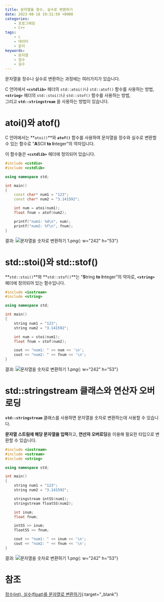 ```yaml
---
title: 문자열을 정수, 실수로 변환하기
date: 2023-08-18 19:31:59 +0900
categories:
    - 프로그래밍
    - C++
tags:
    - c
    - 데이터
    - 문자
keywords:
    - 문자열
    - 정수
    - 실수
---
```


문자열을 정수나 실수로 변환하는 과정에는 여러가지가 있습니다.

C 언어에서 **`<cstdlib>`** 헤더의 `std::atoi()`나 `std::atof()` 함수를 사용하는 방법, <br>**`<string>`** 헤더의 `std::stoi()`나 `std::stof()` 함수를 사용하는 방법, <br>그리고 **`std::stringstream`** 을 사용하는 방법이 있습니다.

# **atoi()와 atof()**

C 언어에서는 **`atoi()`**와 **`atof()`** 함수를 사용하여 문자열을 정수와 실수로 변환할 수 있는 함수로 
”**A**SCII **to** **I**nteger”의 약자입니다.

이 함수들은 **`<cstdlib>`** 헤더에 정의되어 있습니다.

```cpp
#include <cstdio>
#include <cstdlib>

using namespace std;

int main()
{
	const char* num1 = "123";
	const char* num2 = "3.141592";

	int num = atoi(num1);
	float fnum = atof(num2);

	printf("num1: %d\n", num);
	printf("num2: %f\n", fnum);
}
```

결과:
![문자열을 숫자로 변환하기 1.png](https://drive.google.com/uc?export=view&id=17_mpOUdE9unEsGApmLUAiGqM4c1D1dBC&usp=drive_fs){: w="242" h="53"}

# **std::stoi()와 std::stof()**

**`std::stoi()`**와 **`std::stof()`**는 "**S**tring **to** **I**nteger”의 약자로, **`<string>`** 헤더에 정의되어 있는 함수입니다.

```cpp
#include <iostream>
#include <string>

using namespace std;

int main()
{
	string num1 = "123";
	string num2 = "3.141592";

	int num = stoi(num1);
	float fnum = stof(num2);

	cout << "num1: " << num << '\n';
	cout << "num2: " << fnum << '\n';
}
```

결과:
![문자열을 숫자로 변환하기 1.png](https://drive.google.com/uc?export=view&id=17_mpOUdE9unEsGApmLUAiGqM4c1D1dBC&usp=drive_fs){: w="242" h="53"}

# **std::stringstream 클래스와 연산자 오버로딩**

**`std::stringstream`** 클래스를 사용하면 문자열을 숫자로 변환하는데 사용할 수 있습니다.

**문자열 스트림에 해당 문자열을 입력**하고, **연산자 오버로딩**을 이용해 필요한 타입으로 변환할 수 있습니다.

```cpp
#include <iostream>
#include <sstream>
#include <string>

using namespace std;

int main()
{
	string num1 = "123";
	string num2 = "3.141592";

	stringstream intSS(num1);
	stringstream floatSS(num2);

	int inum;
	float fnum;

	intSS >> inum;
	floatSS >> fnum;

	cout << "num1: " << inum << '\n';
	cout << "num2: " << fnum << '\n';
}
```

결과:
![문자열을 숫자로 변환하기 1.png](https://drive.google.com/uc?export=view&id=17_mpOUdE9unEsGApmLUAiGqM4c1D1dBC&usp=drive_fs){: w="242" h="53"}

# 참조
[정수(int), 실수(float)를 문자열로 변환하기](/posts/%EC%A0%95%EC%88%98-int-%EC%8B%A4%EC%88%98-float-%EB%A5%BC-%EB%AC%B8%EC%9E%90%EC%97%B4%EB%A1%9C-%EB%B3%80%ED%99%98%ED%95%98%EA%B8%B0/){:target="_blank"}